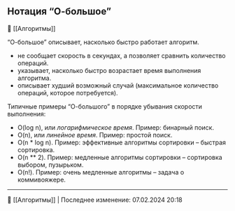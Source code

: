 ## Нотация “О-большое”
📂 [[Алгоритмы]]

“О-большое” описывает, насколько быстро работает алгоритм.

- не сообщает скорость в секундах, а позволяет сравнить количество операций.
- указывает, насколько быстро возрастает время выполнения алгоритма.
- описывает худший возможный случай (максимальное количество операций, которое потребуется).

Типичные примеры “О-большого” в порядке убывания скорости выполнения:

- O(log n), или _логарифмическое время_. Пример: бинарный поиск.
- O(n), или _линейное время_. Пример: простой поиск.
- O(n * log n). Пример: эффективные алгоритмы сортировки – быстрая сортировка.
- O(n ** 2). Пример: медленные алгоритмы сортировки – сортировка выбором, пузырьком.
- O(n!). Пример: очень медленные алгоритмы – задача о коммивояжере.

----
📂 [[Алгоритмы]] | Последнее изменение: 07.02.2024 20:18